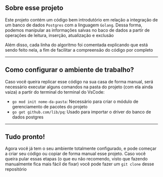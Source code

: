## Sobre esse projeto

Este projeto contém um código bem introdutório em relação a integração de um banco de dados `Postgres` com a linguagem `Golang`. Dessa forma, podemos manipular as informações salvas no baco de dados a partir de operações de leitura, inserção, atualização e exclusão

Além disso, cada linha do algoritmo foi comentada explicando que está sendo feito nela, a fim de facilitar a compreensão do código por completo

---

## Como configurar o ambiente de trabalho?

Caso você queira replicar esse código na sua casa de forma manual, será necessário executar alguns comandos na pasta do projeto (com ela ainda vaiza) a partir do terminal do terminal do VsCode:
- `go mod init nome-da-pasta`: Necessário para criar o módulo de gerenciamento de pacotes do projeto
- `go get github.com/lib/pq`: Usado para importar o driver do banco de dados postgres

---

## Tudo pronto!

Agora você já tem o seu ambiente totalmente configurado, e pode começar a criar seu código ou copiar de forma manual esse projeto. Caso você queira pular essas etapas (o que eu não recomendo, visto que fazendo manualmente fica mais fácil de fixar) você pode fazer um  `git clone` desse repositório
